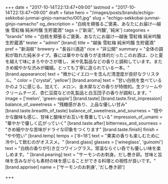 +++
date = "2017-10-14T22:13:47+09:00"
lastmod = "2017-10-14T22:13:47+09:00"
draft = false
hero = "/images/posts/brands/echigo-sekkobai-junmai-ginjo-namacho/001.jpg"
slug = "echigo-sekkobai-junmai-ginjo-namacho"
og_description = "白桃を頬張るご褒美、あなたにお届け—越後 雪紅梅 純米吟醸 生貯蔵酒"
tags = ["新潟", '吟醸', '純米']
categories = "brands"
title = "白桃を頬張るご褒美、あなたにお届け—越後 雪紅梅 純米吟醸 生貯蔵酒"
tester = "admin"
[brand]
  title = "越後 雪紅梅 純米吟醸 生貯蔵酒"
  pref = "新潟県"
  brewery = "長谷川酒造"
  rice = "非公開"
  summary = "全体の調和が取れた純米タイプ。春には華やかな香りが主体的だったこのお酒は、ひと夏を越えて味にまろやかさが増し、米や乳製品などの香りと調和しています。またきめ細やかな渋みが繊細。とっても丁寧に造られている一本。"
  [brand.appearance]
    text = "微かにイエローを含んだ清澄度が良好なクリスタル。"
    color = ['crystal', 'yellow']
  [brand.aroma]
    text = "甘い白桃を食べているかのように感じる。加えて、メロン、金木犀などの香りが特徴的。生クリームやクリームチーズ、杏仁豆腐などの乳製品と白玉団子の香りが調和します。"
    image = ['melon', 'green-apple']
  [brand.taste]
    [brand.taste.first_impression]
      balance_of_sweetness = "残糖感があり、上品な優しい甘み"
    [brand.taste.breadth_of_taste]
      balance_of_sweetness_and_sourness = "穏やかな酸味も感じ、甘味と酸味がお互いを尊重している"
      impression_of_umami = "華やかで優しく広がっていく"
    [brand.taste.after]
      bitterness_and_sourness = "きめ細やかな苦味がドライな印象をつくります"
    [brand.taste.finish]
      finish = "やや短い"
  [brand.temp]
    temps = ['8~18']
    text = "果実の香りも楽しむために冷やして飲むのがオススメ。"
  [brand.glass]
    glasses = ['wineglass', 'guinomi']
    text = "白桃の香りが引き立つワイングラス。常温ならぐい呑でも優しい味を楽しめます。"
  [brand.pearing]
    text = "サーモンのお刺身。だし巻き卵。甘味と旨味を含みながらも素材の味を感じることができる料理との相性が良いです。"
  [brand.appriser]
    name = ['サーモンのお刺身', 'だし巻き卵']

+++

